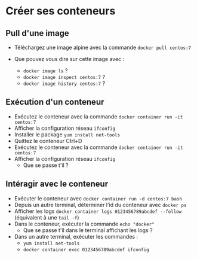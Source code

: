 # Créer ses conteneurs

## Pull d'une image

* Téléchargez une image alpine avec la commande `docker pull centos:7`

* Que pouvez vous dire sur cette image avec :
  * `docker image ls` ?
  * `docker image inspect centos:7` ?
  * `docker image history centos:7` ?

## Exécution d'un conteneur

* Exécutez le conteneur avec la commande `docker container run -it centos:7`
* Afficher la configuration réseau `ifconfig`
* Installer le package `yum install net-tools`
* Quittez le conteneur Ctrl+D
* Exécutez le conteneur avec la commande `docker container run -it centos:7`
* Afficher la configuration réseau `ifconfig`
  * Que se passe t'il ?

## Intéragir avec le conteneur

* Exécuter le conteneur avec `docker container run -d centos:7 bash`
* Depuis un autre terminal, déterminer l'id du conteneur avec `docker ps`
* Afficher les logs `docker container logs 0123456789abcdef --follow` (équivalent à une `tail -f`)
* Dans le conteneur, exécuter la commande `echo "docker"`
  * Que se passe t'il dans le terminal affichant les logs ?
* Dans un autre terminal, exécuter les commandes :
  * `yum install net-tools`
  * `docker container exec 0123456789abcdef ifconfig`
